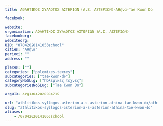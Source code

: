 ```yaml
---
title: ΑΘΛΗΤΙΚΟΣ ΣΥΛΛΟΓΟΣ ΑΣΤΕΡΙΩΝ (Α.Σ. ΑΣΤΕΡΙΩΝ)-Αθήνα-Tae Kwon Do

facebook:

website:
organisation: ΑΘΛΗΤΙΚΟΣ ΣΥΛΛΟΓΟΣ ΑΣΤΕΡΙΩΝ (Α.Σ. ΑΣΤΕΡΙΩΝ)
facebookorg:
websiteorg:
UID: "07042020141053school"
cities: "Αθήνα"
perioxi: ""
address: ""

places: [""]
categories: ["polemikes-texnes"]
subcategories: ["tae-kwon-do"]
categoryNoSLug: ["Πολεμικές τέχνες"]
subcategoriesNoSLug: ["Tae Kwon Do"]

orgUID: org14042020004715

url: "athlitikos-syllogos-asterion-a-s-asterion-athina-tae-kwon-do/athina//"
slug: "athlitikos-syllogos-asterion-a-s-asterion-athina-tae-kwon-do"
aliases:
    - /07042020141053school
---
```





